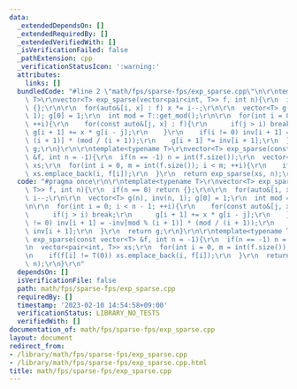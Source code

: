 ```yaml
---
data:
  _extendedDependsOn: []
  _extendedRequiredBy: []
  _extendedVerifiedWith: []
  _isVerificationFailed: false
  _pathExtension: cpp
  _verificationStatusIcon: ':warning:'
  attributes:
    links: []
  bundledCode: "#line 2 \"math/fps/sparse-fps/exp_sparse.cpp\"\n\r\ntemplate<typename\
    \ T>\r\nvector<T> exp_sparse(vector<pair<int, T>> f, int n){\r\n  if(n == 0) return\
    \ {};\r\n\r\n  for(auto&[i, x] : f) x *= i--;\r\n\r\n  vector<T> g(n), inv(n,\
    \ 1); g[0] = 1;\r\n  int mod = T::get_mod();\r\n\r\n  for(int i = 0; i < n - 1;\
    \ ++i){\r\n    for(const auto&[j, x] : f){\r\n      if(j > i) break;\r\n     \
    \ g[i + 1] += x * g[i - j];\r\n    }\r\n    if(i != 0) inv[i + 1] = -inv[mod %\
    \ (i + 1)] * (mod / (i + 1));\r\n    g[i + 1] *= inv[i + 1];\r\n  }\r\n  return\
    \ g;\r\n}\r\n\r\ntemplate<typename T>\r\nvector<T> exp_sparse(const vector<T>\
    \ &f, int n = -1){\r\n  if(n == -1) n = int(f.size());\r\n  vector<pair<int, T>>\
    \ xs;\r\n  for(int i = 0, m = int(f.size()); i < m; ++i){\r\n    if(f[i] != T(0))\
    \ xs.emplace_back(i, f[i]);\r\n  }\r\n  return exp_sparse(xs, n);\r\n}\r\n"
  code: "#pragma once\r\n\r\ntemplate<typename T>\r\nvector<T> exp_sparse(vector<pair<int,\
    \ T>> f, int n){\r\n  if(n == 0) return {};\r\n\r\n  for(auto&[i, x] : f) x *=\
    \ i--;\r\n\r\n  vector<T> g(n), inv(n, 1); g[0] = 1;\r\n  int mod = T::get_mod();\r\
    \n\r\n  for(int i = 0; i < n - 1; ++i){\r\n    for(const auto&[j, x] : f){\r\n\
    \      if(j > i) break;\r\n      g[i + 1] += x * g[i - j];\r\n    }\r\n    if(i\
    \ != 0) inv[i + 1] = -inv[mod % (i + 1)] * (mod / (i + 1));\r\n    g[i + 1] *=\
    \ inv[i + 1];\r\n  }\r\n  return g;\r\n}\r\n\r\ntemplate<typename T>\r\nvector<T>\
    \ exp_sparse(const vector<T> &f, int n = -1){\r\n  if(n == -1) n = int(f.size());\r\
    \n  vector<pair<int, T>> xs;\r\n  for(int i = 0, m = int(f.size()); i < m; ++i){\r\
    \n    if(f[i] != T(0)) xs.emplace_back(i, f[i]);\r\n  }\r\n  return exp_sparse(xs,\
    \ n);\r\n}\r\n"
  dependsOn: []
  isVerificationFile: false
  path: math/fps/sparse-fps/exp_sparse.cpp
  requiredBy: []
  timestamp: '2023-02-10 14:54:58+09:00'
  verificationStatus: LIBRARY_NO_TESTS
  verifiedWith: []
documentation_of: math/fps/sparse-fps/exp_sparse.cpp
layout: document
redirect_from:
- /library/math/fps/sparse-fps/exp_sparse.cpp
- /library/math/fps/sparse-fps/exp_sparse.cpp.html
title: math/fps/sparse-fps/exp_sparse.cpp
---
```

